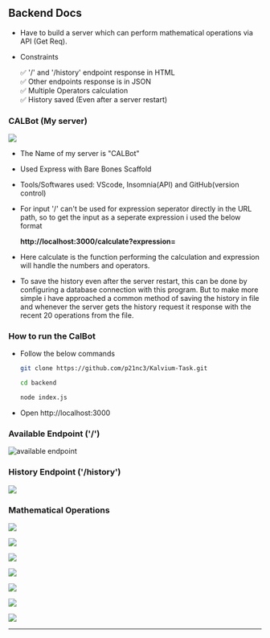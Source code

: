 ## Backend Docs

* Have to build a server which can perform mathematical operations via API (Get Req).

* Constraints

  ✅ '/' and '/history' endpoint response in HTML<br>
  ✅ Other endpoints response is in JSON<br>
  ✅ Multiple Operators calculation<br>
  ✅ History saved (Even after a server restart)
  
### CALBot (My server)

![](/backend/assets/backend-config.png)

* The Name of my server is "CALBot" 
* Used Express with Bare Bones Scaffold
* Tools/Softwares used: VScode, Insomnia(API) and GitHub(version control)
* For input '/' can't be used for expression seperator directly in the URL path, so to get the input as a seperate expression i used the below format

    **http://localhost:3000/calculate?expression=**

* Here calculate is the function performing the calculation and expression will handle the numbers and operators.
* To save the history even after the server restart, this can be done by configuring a database connection with this program. But to make more simple i have approached a common method of saving the history in file and whenever the server gets the history request it response with the recent 20 operations from the file. 

### How to run the CalBot

* Follow the below commands

  ```bash
  git clone https://github.com/p21nc3/Kalvium-Task.git
  ```

  ```bash
  cd backend
  ```

  ```bash
  node index.js
  ```
* Open http://localhost:3000

### Available Endpoint ('/')<br>

![available endpoint](/backend/assets/available-endpoint.png)

### History Endpoint ('/history')<br>

![](/backend/assets/history.png)


### Mathematical Operations <br>

![](/backend/assets/cal2.png)

![](/backend/assets/cal3.png)

![](/backend/assets/cal4.png)

![](/backend/assets/cal5.png)

![](/backend/assets/cal6.png)

![](/backend/assets/cal7.png)

![](/backend/assets/cal8.png)

--------------------------------------------------------------
